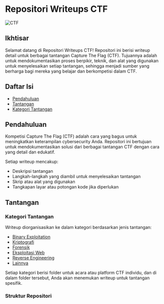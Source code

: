 # Repositori Writeups CTF

![CTF](https://img.shields.io/badge/CTF-Writeups-blue.svg)

## Ikhtisar

Selamat datang di Repositori Writeups CTF! Repositori ini berisi writeup detail untuk berbagai tantangan Capture The Flag (CTF). Tujuannya adalah untuk mendokumentasikan proses berpikir, teknik, dan alat yang digunakan untuk menyelesaikan setiap tantangan, sehingga menjadi sumber yang berharga bagi mereka yang belajar dan berkompetisi dalam CTF.

## Daftar Isi

- [Pendahuluan](#pendahuluan)
- [Tantangan](#tantangan)
- [Kategori Tantangan](#kategori-tantangan)

## Pendahuluan

Kompetisi Capture The Flag (CTF) adalah cara yang bagus untuk meningkatkan keterampilan cybersecurity Anda. Repositori ini bertujuan untuk mendokumentasikan solusi dari berbagai tantangan CTF dengan cara yang detail dan edukatif.

Setiap writeup mencakup:

- Deskripsi tantangan
- Langkah-langkah yang diambil untuk menyelesaikan tantangan
- Skrip atau alat yang digunakan
- Tangkapan layar atau potongan kode jika diperlukan

## Tantangan

### Kategori Tantangan

Writeup diorganisasikan ke dalam kategori berdasarkan jenis tantangan:

- [Binary Exploitation](PicoCTF/Binary%20Exploitation/)
- [Kriptografi](tantangan/kriptografi/)
- [Forensik](tantangan/forensik/)
- [Eksploitasi Web](tantangan/eksploitasi_web/)
- [Reverse Engineering](tantangan/reverse_engineering/)
- [Lainnya](tantangan/lainnya/)

Setiap kategori berisi folder untuk acara atau platform CTF individu, dan di dalam folder tersebut, Anda akan menemukan writeup untuk tantangan spesifik.

### Struktur Repositori
